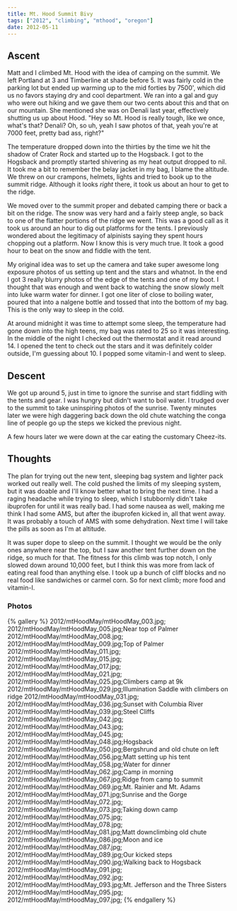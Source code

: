 ```yaml
---
title: Mt. Hood Summit Bivy
tags: ["2012", "climbing", "mthood", "oregon"]
date: 2012-05-11
---
```


Ascent
-------

Matt and I climbed Mt. Hood with the idea of camping on the summit.  We left Portland at 3 and Timberline at shade before 5.  It was fairly cold in the parking lot but ended up warming up to the mid forties by 7500', which did us no favors staying dry and cool department.  We ran into a gal and guy who were out hiking and we gave them our two cents about this and that on our mountain.  She mentioned she was on Denali last year, effectively shutting us up about Hood.  "Hey so Mt. Hood is really tough, like we once, what's that?  Denali? Oh, so uh, yeah I saw photos of that, yeah you're at 7000 feet, pretty bad ass, right?"

The temperature dropped down into the thirties by the time we hit the shadow of Crater Rock and started up to the Hogsback.  I got to the Hogsback and promptly started shivering as my heat output dropped to nil.  It took me a bit to remember the belay jacket in my bag, I blame the altitude.  We threw on our crampons, helmets, lights and tried to book up to the summit ridge.  Although it looks <span style="font-style:italic;">right</span> there, it took us about an hour to get to the ridge.


We moved over to the summit proper and debated camping there or back a bit on the ridge.  The snow was very hard and a fairly steep angle, so back to one of the flatter portions of the ridge we went.  This was a good call as it took us around an hour to dig out platforms for the tents.  I previously wondered about the legitimacy of alpinists saying they spent hours chopping out a platform.  Now I know this is very much true.  It took a good hour to beat on the snow and fiddle with the tent. 


My original idea was to set up the camera and take super awesome long exposure photos of us setting up tent and the stars and whatnot.  In the end I got 3 really blurry photos of the edge of the tents and one of my boot.  I thought that was enough and went back to watching the snow slowly melt into luke warm water for dinner.  I got one liter of close to boiling water, poured that into a nalgene bottle and tossed that into the bottom of my bag.  This is the only way to sleep in the cold.

At around midnight it was time to attempt some sleep, the temperature had gone down into the high teens, my bag was rated to 25 so it was interesting.  In the middle of the night I checked out the thermostat and it read around 14.  I opened the tent to check out the stars and it was definitely colder outside, I'm guessing about 10.  I popped some vitamin-I and went to sleep.

Descent
--------

We got up around 5, just in time to ignore the sunrise and start fiddling with the tents and gear.  I was hungry but didn't want to boil water.  I trudged over to the summit to take uninspiring photos of the sunrise.  Twenty minutes later we were high daggering back down the old chute watching the conga line of people go up the steps we kicked the previous night.

A few hours later we were down at the car eating the customary Cheez-its.

Thoughts
---------

The plan for trying out the new tent, sleeping bag system and lighter pack worked out really well.  The cold pushed the limits of my sleeping system, but it was doable and I'll know better what to bring the next time.  I had a raging headache while trying to sleep, which I stubbornly didn't take ibuprofen for until it was really bad.  I had some nausea as well, making me think I had some AMS, but after the ibuprofen kicked in, all that went away.  It was probably a touch of AMS with some dehydration.  Next time I will take the pills as soon as I'm at altitude.

It was super dope to sleep on the summit.  I thought we would be the only ones anywhere near the top, but I saw another tent further down on the ridge, so much for that.  The fitness for this climb was top notch, I only slowed down around 10,000 feet, but I think this was more from lack of eating real food than anything else.  I took up a bunch of cliff blocks and no real food like sandwiches or carmel corn.  So for next climb; more food and vitamin-I.


<h3>Photos</h3>
{% gallery %} 
2012/mtHoodMay/mtHoodMay_003.jpg;
2012/mtHoodMay/mtHoodMay_005.jpg;Near top of Palmer
2012/mtHoodMay/mtHoodMay_008.jpg;
2012/mtHoodMay/mtHoodMay_009.jpg;Top of Palmer
2012/mtHoodMay/mtHoodMay_011.jpg;
2012/mtHoodMay/mtHoodMay_015.jpg;
2012/mtHoodMay/mtHoodMay_017.jpg;
2012/mtHoodMay/mtHoodMay_021.jpg;
2012/mtHoodMay/mtHoodMay_025.jpg;Climbers camp at 9k
2012/mtHoodMay/mtHoodMay_029.jpg;Illumination Saddle with climbers on ridge
2012/mtHoodMay/mtHoodMay_031.jpg;
2012/mtHoodMay/mtHoodMay_036.jpg;Sunset with Columbia River
2012/mtHoodMay/mtHoodMay_039.jpg;Steel Cliffs
2012/mtHoodMay/mtHoodMay_042.jpg;
2012/mtHoodMay/mtHoodMay_043.jpg;
2012/mtHoodMay/mtHoodMay_045.jpg;
2012/mtHoodMay/mtHoodMay_048.jpg;Hogsback
2012/mtHoodMay/mtHoodMay_050.jpg;Bergshrund and old chute on left
2012/mtHoodMay/mtHoodMay_056.jpg;Matt setting up his tent
2012/mtHoodMay/mtHoodMay_058.jpg;Water for dinner
2012/mtHoodMay/mtHoodMay_062.jpg;Camp in morning
2012/mtHoodMay/mtHoodMay_067.jpg;Ridge from camp to summit
2012/mtHoodMay/mtHoodMay_069.jpg;Mt. Rainier and Mt. Adams
2012/mtHoodMay/mtHoodMay_071.jpg;Sunrise and the Gorge
2012/mtHoodMay/mtHoodMay_072.jpg;
2012/mtHoodMay/mtHoodMay_073.jpg;Taking down camp
2012/mtHoodMay/mtHoodMay_075.jpg;
2012/mtHoodMay/mtHoodMay_078.jpg;
2012/mtHoodMay/mtHoodMay_081.jpg;Matt downclimbing old chute
2012/mtHoodMay/mtHoodMay_086.jpg;Moon and ice
2012/mtHoodMay/mtHoodMay_087.jpg;
2012/mtHoodMay/mtHoodMay_089.jpg;Our kicked steps
2012/mtHoodMay/mtHoodMay_090.jpg;Walking back to Hogsback
2012/mtHoodMay/mtHoodMay_091.jpg;
2012/mtHoodMay/mtHoodMay_092.jpg;
2012/mtHoodMay/mtHoodMay_093.jpg;Mt. Jefferson and the Three Sisters
2012/mtHoodMay/mtHoodMay_095.jpg;
2012/mtHoodMay/mtHoodMay_097.jpg;
{% endgallery %}

